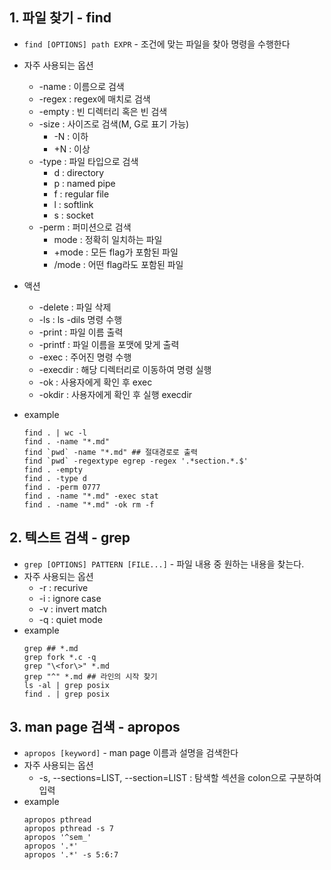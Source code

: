 ## 1. 파일 찾기 - find
* `find [OPTIONS] path EXPR` - 조건에 맞는 파일을 찾아 명령을 수행한다
* 자주 사용되는 옵션
  * -name : 이름으로 검색
  * -regex : regex에 매치로 검색
  * -empty : 빈 디렉터리 혹은 빈 검색
  * -size : 사이즈로 검색(M, G로 표기 가능)
    * -N : 이하
    * +N : 이상
  * -type : 파일 타입으로 검색
    * d : directory
    * p : named pipe
    * f : regular file
    * l : softlink
    * s : socket
  * -perm : 퍼미션으로 검색
    * mode :  정확히 일치하는 파일
    * +mode : 모든 flag가 포함된 파일
    * /mode : 어떤 flag라도 포함된 파일

* 액션
  * -delete : 파일 삭제
  * -ls : ls -dils 명령 수행
  * -print : 파일 이름 출력
  * -printf : 파일 이름을 포맷에 맞게 출력
  * -exec : 주어진 명령 수행
  * -execdir : 해당 디렉터리로 이동하여 명령 실행
  * -ok : 사용자에게 확인 후 exec
  * -okdir : 사용자에게 확인 후 실행 execdir

* example
  ```
  find . | wc -l
  find . -name "*.md"
  find `pwd` -name "*.md" ## 절대경로로 출력
  find `pwd` -regextype egrep -regex '.*section.*.$'
  find . -empty
  find . -type d
  find . -perm 0777
  find . -name "*.md" -exec stat
  find . -name "*.md" -ok rm -f
  ```

## 2. 텍스트 검색 - grep
* `grep [OPTIONS] PATTERN [FILE...]` - 파일 내용 중 원하는 내용을 찾는다.
* 자주 사용되는 옵션
  * -r : recurive
  * -i : ignore case
  * -v : invert match
  * -q : quiet mode
* example
  ```
  grep ## *.md
  grep fork *.c -q
  grep "\<for\>" *.md
  grep "^" *.md ## 라인의 시작 찾기
  ls -al | grep posix
  find . | grep posix
  ```

## 3. man page 검색 - apropos
* `apropos [keyword]` - man page 이름과 설명을 검색한다
* 자주 사용되는 옵션
  * -s, --sections=LIST, --section=LIST : 탐색할 섹션을 colon으로 구분하여 입력
* example
  ```
  apropos pthread
  apropos pthread -s 7
  apropos '^sem_'
  apropos '.*'
  apropos '.*' -s 5:6:7
  ```
